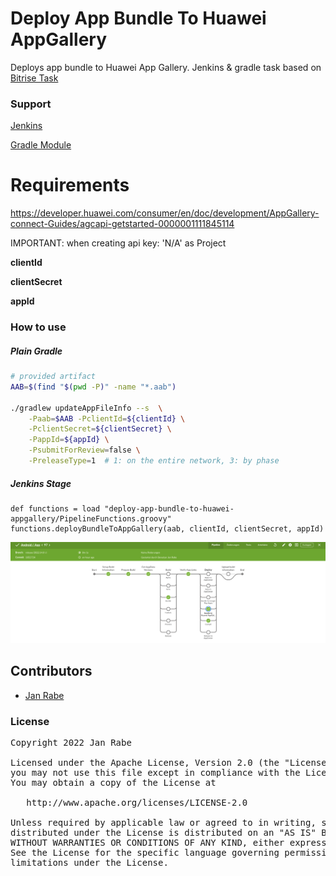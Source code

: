 # Deploy App Bundle To Huawei AppGallery

Deploys app bundle to Huawei App Gallery. Jenkins & gradle task based on [Bitrise Task](https://github.com/ferPrieto/steps-app-gallery-deploy/blob/main/step.sh)

### Support

[Jenkins](deploy-app-bundle-to-huawei-appgallery/Jenkinsfile.groovy)

[Gradle Module](deploy-app-bundle-to-huawei-appgallery/build.gradle)

# Requirements

https://developer.huawei.com/consumer/en/doc/development/AppGallery-connect-Guides/agcapi-getstarted-0000001111845114

IMPORTANT: when creating api key: 'N/A' as Project

**clientId**

**clientSecret**

**appId**

### How to use

##### Plain Gradle

```sh
# provided artifact
AAB=$(find "$(pwd -P)" -name "*.aab")

./gradlew updateAppFileInfo --s  \
    -Paab=$AAB -PclientId=${clientId} \
    -PclientSecret=${clientSecret} \
    -PappId=${appId} \
    -PsubmitForReview=false \
    -PreleaseType=1  # 1: on the entire network, 3: by phase
```

##### Jenkins Stage

```
def functions = load "deploy-app-bundle-to-huawei-appgallery/PipelineFunctions.groovy"
functions.deployBundleToAppGallery(aab, clientId, clientSecret, appId)
```

[![Screenshot](Screenshot.png)](Screenshot.png)

## Contributors

- [Jan Rabe](https://kibotu.net)

### License
<pre>
Copyright 2022 Jan Rabe

Licensed under the Apache License, Version 2.0 (the "License");
you may not use this file except in compliance with the License.
You may obtain a copy of the License at

   http://www.apache.org/licenses/LICENSE-2.0

Unless required by applicable law or agreed to in writing, software
distributed under the License is distributed on an "AS IS" BASIS,
WITHOUT WARRANTIES OR CONDITIONS OF ANY KIND, either express or implied.
See the License for the specific language governing permissions and
limitations under the License.
</pre>
